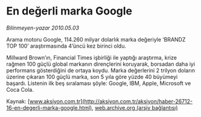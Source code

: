 # En değerli marka Google

*Bilinmeyen-yazar 2010.05.03*

<font class="agenda2NewsSpot">
 Arama motoru Google, 114.260 milyar dolarlık marka değeriyle ‘BRANDZ TOP 100’ araştırmasında 4’üncü kez birinci oldu.
</font>
<font class="newsDetail">
 <p class="MsoNormal">
  Millward Brown’ın, Financial Times işbirliği ile yaptığı araştırma, krize rağmen 100 güçlü global markanın dirençlerini koruyarak, borsadan daha iyi performans gösterdiğini de ortaya koydu. Marka değerlerini 2 trilyon doların üzerine çıkaran 100 güçlü marka, son 5 yıla göre yüzde 40 büyümeyi başardı. Listenin ilk beş sıralaması şöyle: Google, IBM, Apple, Microsoft ve Coca Cola.
 </p>
</font>

Kaynak: [www.aksiyon.com.tr](http://aksiyon.com.tr/aksiyon/haber-26712-16-en-degerli-marka-google.html), [web.archive.org (arşiv bağlantısı)](http://web.archive.org/web/20101120083933/http://aksiyon.com.tr/aksiyon/haber-26712-16-en-degerli-marka-google.html)
